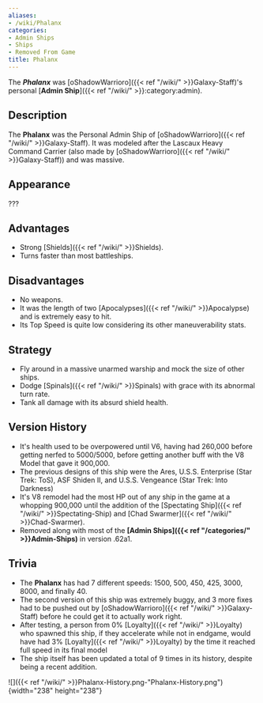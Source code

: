 ```yaml
---
aliases:
- /wiki/Phalanx
categories:
- Admin Ships
- Ships
- Removed From Game
title: Phalanx
---
```


The **_Phalanx_** was [oShadowWarrioro]({{< ref "/wiki/" >}}Galaxy-Staff)'s personal [**Admin Ship**]({{< ref "/wiki/" >}}:category:admin).

## Description

The **Phalanx** was the Personal Admin Ship of [oShadowWarrioro]({{< ref "/wiki/" >}}Galaxy-Staff). It was modeled after the Lascaux Heavy Command Carrier (also made by [oShadowWarrioro]({{< ref "/wiki/" >}}Galaxy-Staff)) and was massive.

## Appearance

???

## Advantages

- Strong [Shields]({{< ref "/wiki/" >}}Shields).
- Turns faster than most battleships.

## Disadvantages

- No weapons.
- It was the length of two [Apocalypses]({{< ref "/wiki/" >}}Apocalypse) and is extremely easy to hit.
- Its Top Speed is quite low considering its other maneuverability stats.

## Strategy

- Fly around in a massive unarmed warship and mock the size of other ships.
- Dodge [Spinals]({{< ref "/wiki/" >}}Spinals) with grace with its abnormal turn rate.
- Tank all damage with its absurd shield health.

## Version History 

- It's health used to be overpowered until V6, having had 260,000 before getting nerfed to 5000/5000, before getting another buff with the V8 Model that gave it 900,000.
- The previous designs of this ship were the Ares, U.S.S. Enterprise (Star Trek: ToS), ASF Shiden II, and U.S.S. Vengeance (Star Trek: Into Darkness)
- It's V8 remodel had the most HP out of any ship in the game at a whopping 900,000 until the addition of the [Spectating Ship]({{< ref "/wiki/" >}}Spectating-Ship) and [Chad Swarmer]({{< ref "/wiki/" >}}Chad-Swarmer).
- Removed along with most of the **[Admin Ships]({{< ref "/categories/" >}}Admin-Ships)** in version .62a1.

## Trivia

- The **Phalanx** has had 7 different speeds: 1500, 500, 450, 425, 3000, 8000, and finally 40.
- The second version of this ship was extremely buggy, and 3 more fixes had to be pushed out by [oShadowWarrioro]({{< ref "/wiki/" >}}Galaxy-Staff) before he could get it to actually work right.
- After testing, a person from 0% [Loyalty]({{< ref "/wiki/" >}}Loyalty) who spawned this ship, if they accelerate while not in endgame, would have had 3% [Loyalty]({{< ref "/wiki/" >}}Loyalty) by the time it reached full speed in its final model
- The ship itself has been updated a total of 9 times in its history, despite being a recent addition.

![]({{< ref "/wiki/" >}}Phalanx-History.png-"Phalanx-History.png"){width="238" height="238"}